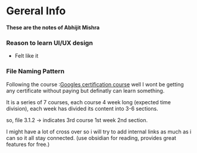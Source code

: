 # Gereral Info
**These are the notes of Abhijit Mishra** 

### Reason to learn UI/UX design 
- Felt like it 

### File Naming Pattern
Following the course :[Googles certification course]( https://www.coursera.org/professional-certificates/google-ux-design#howItWorks)
well I wont be getting any certificate without paying but definatly can learn something.

It is a series of 7 courses, each course 4 week long (expected time division), each week has divided its content into 3-6 sections.

so, file 3.1.2 -> indicates 3rd course 1st week 2nd section.

I might have a lot of cross over so i will try to add internal links as much as i can so it all stay connected. (use obsidian for reading, provides great features for free.)


